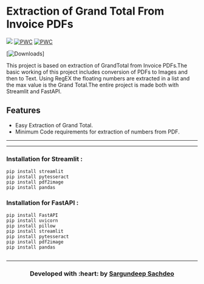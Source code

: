 # Extraction of Grand Total From Invoice PDFs

[![](https://img.shields.io/badge/Made_with-Python-res?style=for-the-badge&logo=pytorch)](https://docs.python.org/3/)
[![PWC](https://img.shields.io/endpoint.svg?url=https://fastapi.tiangolo.com/)](https://fastapi.tiangolo.com/)
[![PWC](https://docs.streamlit.io/)](https://docs.streamlit.io/)

<div class='altmetric-embed' data-badge-type='donut' data-arxiv-id='2106.05239'></div>

[![Downloads](https://poppler.freedesktop.org/)]

This project is based on extraction of GrandTotal from Invoice PDFs.The basic working of this project includes conversion of PDFs to Images and then to Text. Using RegEX the floating numbers are extracted in a list and the max value is the Grand Total.The entire project is made both with Streamlit and FastAPI.

## Features

- Easy Extraction of Grand Total.
- Minimum Code requirements for extraction of numbers from PDF.
---

---
### Installation for Streamlit :
```
pip install streamlit
pip install pytesseract
pip install pdf2image
pip install pandas

```

### Installation for FastAPI :
```
pip install FastAPI
pip install uvicorn
pip install pillow
pip install streamlit
pip install pytesseract
pip install pdf2image
pip install pandas


```
---



<h3 align="center"><b>Developed with :heart: by <a href="https://github.com/Sargundeep">Sargundeep Sachdeo</a>
